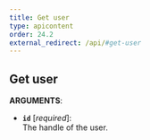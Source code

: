 ```yaml
---
title: Get user
type: apicontent
order: 24.2
external_redirect: /api/#get-user
---
```


## Get user

**ARGUMENTS**:

* **`id`** [*required*]:  
    The handle of the user.

